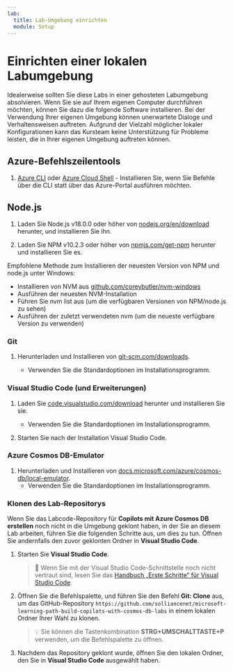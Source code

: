 ```yaml
---
lab:
  title: Lab-Umgebung einrichten
  module: Setup
---
```


# Einrichten einer lokalen Labumgebung

Idealerweise sollten Sie diese Labs in einer gehosteten Labumgebung absolvieren. Wenn Sie sie auf Ihrem eigenen Computer durchführen möchten, können Sie dazu die folgende Software installieren. Bei der Verwendung Ihrer eigenen Umgebung können unerwartete Dialoge und Verhaltensweisen auftreten. Aufgrund der Vielzahl möglicher lokaler Konfigurationen kann das Kursteam keine Unterstützung für Probleme leisten, die in Ihrer eigenen Umgebung auftreten können.

## Azure-Befehlszeilentools

1. [Azure CLI](https://docs.microsoft.com/cli/azure/?view=azure-cli-latest) oder [Azure Cloud Shell](https://shell.azure.com) - Installieren Sie, wenn Sie Befehle über die CLI statt über das Azure-Portal ausführen möchten.

## Node.js

1. Laden Sie Node.js v18.0.0 oder höher von [nodejs.org/en/download] herunter, und installieren Sie ihn.

1. Laden Sie NPM v10.2.3 oder höher von [npmjs.com/get-npm] herunter und installieren Sie es.

Empfohlene Methode zum Installieren der neuesten Version von NPM und node.js unter Windows:

- Installieren von NVM aus [github.com/coreybutler/nvm-windows]
- Ausführen der neuesten NVM-Installation
- Führen Sie nvm list aus (um die verfügbaren Versionen von NPM/node.js zu sehen)
- Ausführen der zuletzt verwendeten nvm (um die neueste verfügbare Version zu verwenden)

### Git

1. Herunterladen und Installieren von [git-scm.com/downloads].

    - Verwenden Sie die Standardoptionen im Installationsprogramm.

### Visual Studio Code (und Erweiterungen)

1. Laden Sie [code.visualstudio.com/download] herunter und installieren Sie sie.

    - Verwenden Sie die Standardoptionen im Installationsprogramm.

1. Starten Sie nach der Installation Visual Studio Code.

### Azure Cosmos DB-Emulator

1. Herunterladen und Installieren von [docs.microsoft.com/azure/cosmos-db/local-emulator].
    - Verwenden Sie die Standardoptionen im Installationsprogramm.

### Klonen des Lab-Repositorys

Wenn Sie das Labcode-Repository für **Copilots mit Azure Cosmos DB erstellen** noch nicht in die Umgebung geklont haben, in der Sie an diesem Lab arbeiten, führen Sie die folgenden Schritte aus, um dies zu tun. Öffnen Sie andernfalls den zuvor geklonten Ordner in **Visual Studio Code**.

1. Starten Sie **Visual Studio Code**.

    > &#128221; Wenn Sie mit der Visual Studio Code-Schnittstelle noch nicht vertraut sind, lesen Sie das [Handbuch „Erste Schritte“ für Visual Studio Code][code.visualstudio.com/docs/getstarted].

1. Öffnen Sie die Befehlspalette, und führen Sie den Befehl **Git: Clone** aus, um das GitHub-Repository ``https://github.com/solliancenet/microsoft-learning-path-build-copilots-with-cosmos-db-labs`` in einem lokalen Ordner Ihrer Wahl zu klonen.

    > &#128161; Sie können die Tastenkombination **STRG+UMSCHALTTASTE+P** verwenden, um die Befehlspalette zu öffnen.

1. Nachdem das Repository geklont wurde, öffnen Sie den lokalen Ordner, den Sie in **Visual Studio Code** ausgewählt haben.

[code.visualstudio.com/docs/getstarted]: https://code.visualstudio.com/docs/getstarted/tips-and-tricks

[docs.microsoft.com/azure/cosmos-db/local-emulator]: https://docs.microsoft.com/azure/cosmos-db/local-emulator#download-the-emulator
[code.visualstudio.com/download]: https://code.visualstudio.com/download
[git-scm.com/downloads]: https://git-scm.com/downloads
[nodejs.org/en/download]: https://nodejs.org/en/download
[npmjs.com/get-npm]: https://npmjs.com/get-npm
[github.com/coreybutler/nvm-windows]: https://github.com/coreybutler/nvm-windows
